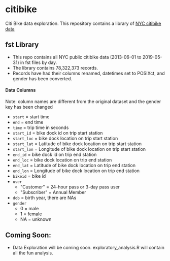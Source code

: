 # citibike
Citi Bike data exploration. This repository contains a library of [NYC citibike data](https://www.citibikenyc.com/system-data)

## fst Library
- This repo contains all NYC public citibike data (2013-06-01 to 2019-05-31) in fst files by day.
- The library contains 78,322,373 records.
- Records have had their columns renamed, datetimes set to POSIXct, and gender has been converted.

#### Data Columns 
Note: column names are different from the original dataset and the gender key has been changed
- ```start``` = start time
- ```end``` = end time
- ```time``` = trip time in seconds
- ```start_id``` = bike dock id on trip start station
- ```start_loc``` = bike dock location on trip start station
- ```start_lat``` = Latitude of bike dock location on trip start station
- ```start_lon``` = Longitude of bike dock location on trip start station
- ```end_id``` = bike dock id on trip end station
- ```end_loc``` = bike dock location on trip end station
- ```end_lat``` = Latitude of bike dock location on trip end station
- ```end_lon``` = Longitude of bike dock location on trip end station
- ```bikeid``` = bike id
- ```user```
  - "Customer" = 24-hour pass or 3-day pass user
  - "Subscriber" = Annual Member
- ```dob``` = birth year, there are NAs
- ```gender```
  - 0 = male
  - 1 = female
  - NA = unknown


## Coming Soon:
- Data Exploration will be coming soon. exploratory_analysis.R will contain all the fun analysis.
